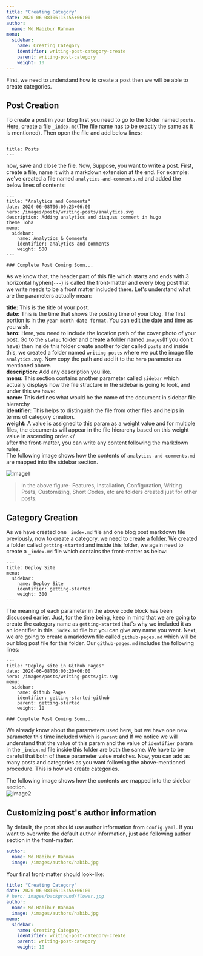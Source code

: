 ```yaml
---
title: "Creating Category"
date: 2020-06-08T06:15:55+06:00
author:
  name: Md.Habibur Rahman
menu:
  sidebar:
    name: Creating Category
    identifier: writing-post-category-create
    parent: writing-post-category
    weight: 10
---
```



First, we need to understand how to create a post then we will be able to create categories.

## Post Creation

To create a post in your blog first you need to go to the folder named `posts`. Here, create a file `_index.md`(The file name has to be exactly the same as it is mentioned). Then open the file and add below lines: </br>
    
    ---
    title: Posts
    ---  
now, save and close the file. Now, Suppose, you want to write a post. First, create a file, name it with a markdown extension at the end. For example: we've created a file named `analytics-and-comments.md` and added the below lines of contents: </br>

    ---
    title: "Analytics and Comments"
    date: 2020-06-08T06:00:23+06:00
    hero: /images/posts/writing-posts/analytics.svg
    description: Adding analytics and disquss comment in hugo 
    theme Toha
    menu:
      sidebar:
        name: Analytics & Comments
        identifier: analytics-and-comments
        weight: 500
    ---

    ### Complete Post Coming Soon...

As we know that, the header part of this file which starts and ends with 3 horizontal hyphen(`---`) is called the front-matter and every blog post that we write needs to be a front matter included there. Let's understand what are the parameters actually mean: </br>

**title:** This is the title of your post. </br>
**date:** This is the time that shows the posting time of your blog. The first portion is in the `year-month-date format`. You can edit the date and time as you wish.</br>
**hero:** Here, you need to include the location path of the cover photo of your post. Go to the `static` folder and create a folder named `images`(If you don't have) then inside this folder create another folder called `posts` and inside this, we created a folder named `writing-posts` where we put the image file `analytics.svg`. Now copy the path and add it to the `hero` parameter as mentioned above. </br>
**description:** Add any description you like.</br>
**menu:** This section contains another parameter called `sidebar` which actually displays how the file structure in the sidebar is going to look, and under this we have:</br>
**name:** This defines what would be the name of the document in sidebar file hierarchy </br>
**identifier:** This helps to distinguish the file from other files and helps in terms of category creation. </br>
**weight:** A value is assigned to this param as a weight value and for multiple files, the documents will appear in the file hierarchy based on this weight value in ascending order.</
</br>
after the front-matter, you can write any content following the markdown rules.</br>
The following image shows how the contents of `analytics-and-comments.md` are mapped into the sidebar section. </br>

![Image1](https://dev-to-uploads.s3.amazonaws.com/i/5klx1docgxewhxeo9sgi.png)

> In the above figure- Features, Installation, Configuration, Writing Posts, Customizing, Short Codes, etc are folders created just for other posts.

## Category Creation

As we have created one `_index.md` file and one blog post markdown file previously, now to create a category, we need to create a folder. We created a folder called `getting-started` and inside this folder, we again need to create a `_index.md` file which contains the front-matter as below:</br>

```    
---
title: Deploy Site
menu:
  sidebar:
    name: Deploy Site
    identifier: getting-started
    weight: 300
---
```
The meaning of each parameter in the above code block has been discussed earlier. Just, for the time being, keep in mind that we are going to create the category name as `getting-started` that's why we included it as an identifier in this `_index.md` file but you can give any name you want. Next, we are going to create a markdown file called `github-pages.md` which will be our blog post file for this folder. Our `github-pages.md` includes the following lines:</br>

```
---
title: "Deploy site in Github Pages"
date: 2020-06-08T06:00:20+06:00
hero: /images/posts/writing-posts/git.svg
menu:
  sidebar:
    name: Github Pages
    identifier: getting-started-github
    parent: getting-started
    weight: 10
---
### Complete Post Coming Soon...
```
We already know about the parameters used here, but we have one new parameter this time included which is `parent` and If we notice we will understand that the value of this param and the value of `identifier` param in the `_index.md` file inside this folder are both the same. We have to be careful that both of these parameter value matches. Now, you can add as many posts and categories as you want following the above-mentioned procedure. This is how we create categories. </br>

The following image shows how the contents are mapped into the sidebar section. </br>
![Image2](https://dev-to-uploads.s3.amazonaws.com/i/cso16yy6wf89eywgbufb.png)

## Customizing post's author information

By default, the post should use author information from `config.yaml`. If you want to overwrite the default author information, just add following author section in the front-matter:

```yaml
author:
  name: Md.Habibur Rahman
  image: /images/authors/habib.jpg
```

Your final front-matter should look-like:

```yaml
title: "Creating Category"
date: 2020-06-08T06:15:55+06:00
# hero: images/background/flower.jpg
author:
  name: Md.Habibur Rahman
  image: /images/authors/habib.jpg
menu:
  sidebar:
    name: Creating Category
    identifier: writing-post-category-create
    parent: writing-post-category
    weight: 10
```
